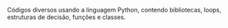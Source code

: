 Códigos diversos usando a linguagem Python, contendo bibliotecas, loops, estruturas de decisão, funções e classes.
